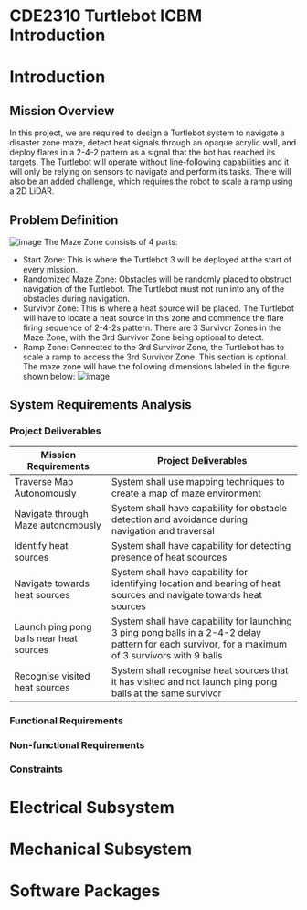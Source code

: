 # CDE2310 Turtlebot ICBM Introduction
# Introduction
## Mission Overview
In this project, we are required to design a Turtlebot system to navigate a disaster zone maze, detect heat signals through an opaque acrylic wall, and deploy flares in a 2-4-2 pattern as a signal that the bot has reached its targets. The Turtlebot will operate without line-following capabilities and it will only be relying on sensors to navigate and perform its tasks. There will also be an added challenge, which requires the robot to scale a ramp using a 2D LiDAR.
## Problem Definition
![image](https://github.com/user-attachments/assets/2f851125-9ab7-42b5-9e77-ed3f52621180)
The Maze Zone consists of 4 parts: 
- Start Zone: This is where the Turtlebot 3 will be deployed at the start of every mission.
- Randomized Maze Zone: Obstacles will be randomly placed to obstruct navigation of the Turtlebot. The Turtlebot must not run into any of the obstacles during navigation.
- Survivor Zone: This is where a heat source will be placed. The Turtlebot will have to locate a heat source in this zone and commence the flare firing sequence of 2-4-2s pattern. There are 3 Survivor Zones in the Maze Zone, with the 3rd Survivor Zone being optional to detect.
- Ramp Zone: Connected to the 3rd Survivor Zone, the Turtlebot has to scale a ramp to access the 3rd Survivor Zone. This section is optional.
	The maze zone will have the following dimensions labeled in the figure shown below:
![image](https://github.com/user-attachments/assets/f272488c-d5a2-43f1-a5f9-157028748428)
## System Requirements Analysis
### Project Deliverables
| Mission Requirements | Project Deliverables |
|----------|----------|
| Traverse Map Autonomously    | System shall use mapping techniques to create a map of maze environment     |
| Navigate through Maze autonomously    | System shall have capability for obstacle detection and avoidance during navigation and traversal     |
| Identify heat sources | System shall have capability for detecting presence of heat soources  |
| Navigate towards heat sources | System shall have capability for identifying location and bearing of heat sources and navigate towards heat sources |
| Launch ping pong balls near heat sources | System shall have capability for launching 3 ping pong balls in a 2-4-2 delay pattern for each survivor, for a maximum of 3 survivors with 9 balls |
| Recognise visited heat sources | System shall recognise heat sources that it has visited and not launch ping pong balls at the same survivor |


### Functional Requirements
### Non-functional Requirements
### Constraints
# Electrical Subsystem
# Mechanical Subsystem
# Software Packages
